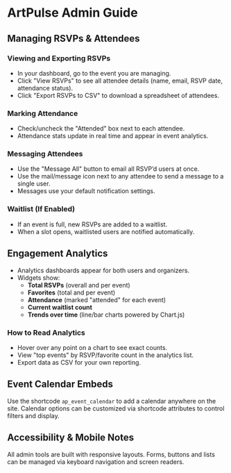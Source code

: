 # ArtPulse Admin Guide

## Managing RSVPs & Attendees

### Viewing and Exporting RSVPs

- In your dashboard, go to the event you are managing.
- Click "View RSVPs" to see all attendee details (name, email, RSVP date, attendance status).
- Click "Export RSVPs to CSV" to download a spreadsheet of attendees.

### Marking Attendance

- Check/uncheck the "Attended" box next to each attendee.
- Attendance stats update in real time and appear in event analytics.

### Messaging Attendees

- Use the "Message All" button to email all RSVP’d users at once.
- Use the mail/message icon next to any attendee to send a message to a single user.
- Messages use your default notification settings.

### Waitlist (If Enabled)

- If an event is full, new RSVPs are added to a waitlist.
- When a slot opens, waitlisted users are notified automatically.

## Engagement Analytics

- Analytics dashboards appear for both users and organizers.
- Widgets show:
  - **Total RSVPs** (overall and per event)
  - **Favorites** (total and per event)
  - **Attendance** (marked "attended" for each event)
  - **Current waitlist count**
  - **Trends over time** (line/bar charts powered by Chart.js)

### How to Read Analytics

- Hover over any point on a chart to see exact counts.
- View "top events" by RSVP/favorite count in the analytics list.
- Export data as CSV for your own reporting.

## Event Calendar Embeds

Use the shortcode `ap_event_calendar` to add a calendar anywhere on the site. Calendar options can be customized via shortcode attributes to control filters and display.

## Accessibility & Mobile Notes

All admin tools are built with responsive layouts. Forms, buttons and lists can be managed via keyboard navigation and screen readers.
